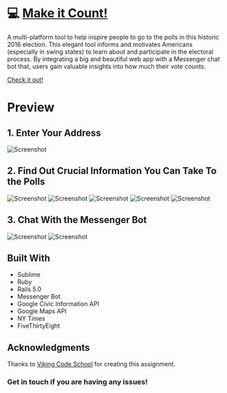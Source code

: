 # 💻 [Make it Count!](make-it-count.herokuapp.com)

 A multi-platform tool to help inspire people to go to the polls in this historic 2016 election. This elegant tool informs and motivates Americans (especially in swing states) to learn about and participate in the electoral process. By integrating a big and beautiful web app with a Messenger chat bot that, users gain valuable insights into how much their vote counts.


[Check it out!](make-it-count.herokuapp.com)

# Preview

## 1. Enter Your Address
![Screenshot](screenshots/screenshot1.png)

## 2. Find Out Crucial Information You Can Take To the Polls

![Screenshot](screenshots/screenshot2.png)
![Screenshot](screenshots/screenshot3.png)
![Screenshot](screenshots/screenshot4.png)
![Screenshot](screenshots/screenshot5.png)
![Screenshot](screenshots/screenshot6.png)

## 3. Chat With the Messenger Bot

![Screenshot](screenshots/screenshot7.png)
![Screenshot](screenshots/screenshot8.png)


## Built With

* Sublime
* Ruby
* Rails 5.0
* Messenger Bot
* Google Civic Information API
* Google Maps API
* NY Times
* FiveThirtyEight


## Acknowledgments
Thanks to [Viking Code School](https://github.com/vikingeducation) for creating this assignment.

### Get in touch if you are having any issues!